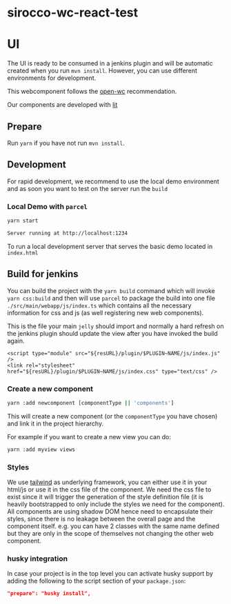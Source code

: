 # sirocco-wc-react-test


# UI 

The UI is ready to be consumed in a jenkins plugin and will be automatic created when you run `mvn install`. 
However, you can use different environments for development.

This webcomponent follows the [open-wc](https://github.com/open-wc/open-wc) recommendation.

Our components are developed with [lit](https://lit.dev/docs/)

## Prepare

Run `yarn` if you have not run `mvn install`.

## Development 

For rapid development, we recommend to use the local demo environment and 
as soon you want to test on the server run the `build`

### Local Demo with `parcel`

```bash
yarn start

Server running at http://localhost:1234
```

To run a local development server that serves the basic demo located in `index.html`

## Build for jenkins 
You can build the project with the `yarn build` command which will invoke `yarn css:build` and then will use `parcel` to package the build into one file `./src/main/webapp/js/index.ts` which contains all the necessary information for css and js (as well registering new web components).

This is the file your main `jelly` should import and normally a hard refresh on the jenkins plugin should update the view after you have invoked the build again.

```jelly
<script type="module" src="${resURL}/plugin/$PLUGIN~NAME/js/index.js" />
<link rel="stylesheet" href="${resURL}/plugin/$PLUGIN~NAME/js/index.css" type="text/css" />
```

### Create a new component

```bash
yarn :add newcomponent [componentType || 'components']
```

This will create a new component (or the `componentType` you have chosen) and link it in the project hierarchy. 

For example if you want to create a new view you can do:

```bash
yarn :add myview views
```

### Styles

We use [tailwind](https://tailwindcss.com/docs) as underlying framework, you can either use it in your html/js or use it in the css file of the component.
We need the css file to exist since it will trigger the generation of the style definition file (it is heavily bootstrapped to only include the styles we need for the component). All components are using shadow DOM hence need to encapsulate their styles, since there is no leakage between the overall page and the component itself. e.g. you can have 2 classes with the same name defined but they are only in the scope of themselves not changing the other web component.

### husky integration

In case your project is in the top level you can activate husky support by adding the following to the script section of your `package.json`:

```package.json
"prepare": "husky install",
```
